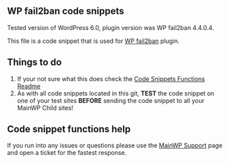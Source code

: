 ## WP fail2ban code snippets

Tested version of WordPress 6.0, plugin version was WP fail2ban 4.4.0.4.

This file is a code snippet that is used for [WP fail2ban](https://wordpress.org/plugins/wp-fail2ban/) plugin. 

## Things to do

1. If your not sure what this does check the [Code Snippets Functions Readme](https://github.com/mainwp/Code-Snippets-Functions/blob/master/README.md)
2. As with all code snippets located in this git, **TEST** the code snippet on one of your test sites **BEFORE** sending the code snippet to all your MainWP Child sites!

## Code snippet functions help

If you run into any issues or questions please use the [MainWP Support](https://mainwp.com/support/) page and open a ticket for the fastest response.
